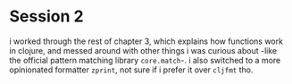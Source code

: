 # Session 2

i worked through the rest of chapter 3, which explains how functions work in
clojure, and messed around with other things i was curious about -like the official
pattern matching library `core.match`-. i also switched to a more opinionated
formatter `zprint`, not sure if i prefer it over `cljfmt` tho.

